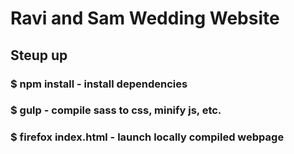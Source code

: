 # Ravi and Sam Wedding Website

## Steup up
### $ npm install - install dependencies 
### $ gulp - compile sass to css, minify js, etc.
### $ firefox index.html - launch locally compiled webpage
